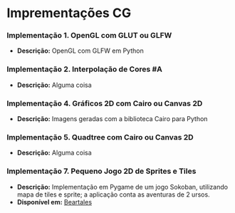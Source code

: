 # Imprementações CG

### Implementação 1. OpenGL com GLUT ou GLFW

* **Descrição:** OpenGL com GLFW em Python

  
### Implementação 2. Interpolação de Cores #A

* **Descrição:** Alguma coisa


### Implementação 4. Gráficos 2D com Cairo ou Canvas 2D

* **Descrição:** Imagens geradas com a biblioteca Cairo para Python


### Implementação 5. Quadtree com Cairo ou Canvas 2D

* **Descrição:** Alguma coisa


### Implementação 7. Pequeno Jogo 2D de Sprites e Tiles

* **Descrição:** Implementação em Pygame de um jogo Sokoban, utilizando mapa de tiles e sprite; a aplicação conta as aventuras de 2 ursos.
* **Disponível em:** [Beartales](https://github.com/Grizzlyess/Beartales)
